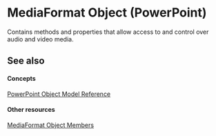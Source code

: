 
# MediaFormat Object (PowerPoint)

Contains methods and properties that allow access to and control over audio and video media.


## See also


#### Concepts


 [PowerPoint Object Model Reference](00acd64a-5896-0459-39af-98df2849849e.md)
#### Other resources


 [MediaFormat Object Members](b291af82-4c7c-9898-207b-836f63c21d64.md)
